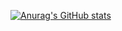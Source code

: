 [![Anurag's GitHub stats](https://github-readme-stats.vercel.app/api?username=Ahmed-l2)](https://github.com/anuraghazra/github-readme-stats)
